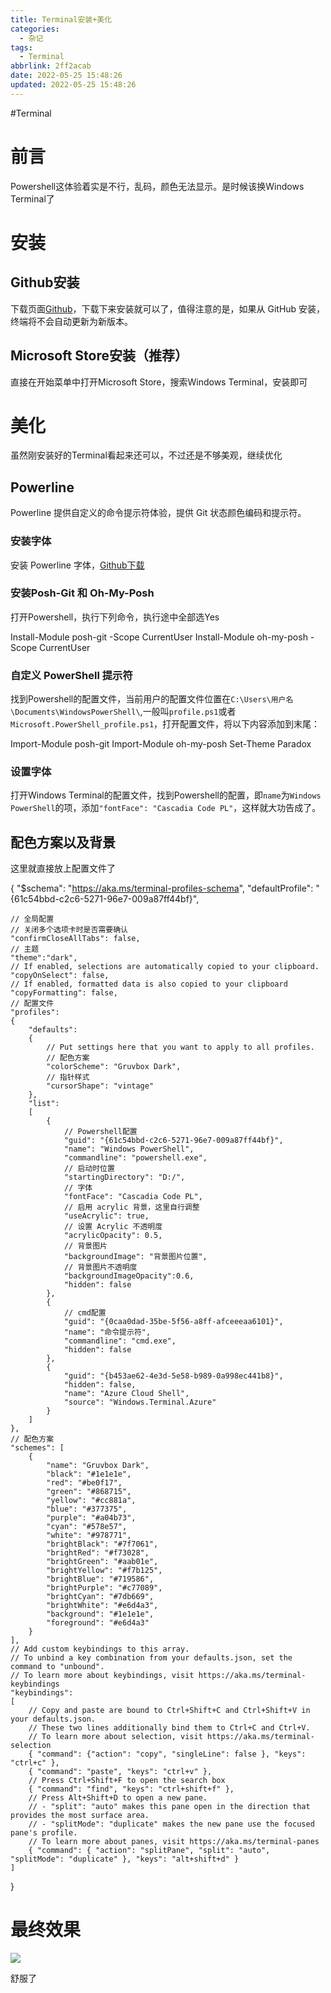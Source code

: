 ```yaml
---
title: Terminal安装+美化
categories:
  - 杂记
tags:
  - Terminal
abbrlink: 2ff2acab
date: 2022-05-25 15:48:26
updated: 2022-05-25 15:48:26
---
```

#Terminal
# 前言

Powershell这体验着实是不行，乱码，颜色无法显示。是时候该换Windows Terminal了

# 安装

## Github安装

下载页面[Github](https://github.com/microsoft/terminal/releases)，下载下来安装就可以了，值得注意的是，如果从 GitHub 安装，终端将不会自动更新为新版本。

## Microsoft Store安装（推荐）

直接在开始菜单中打开Microsoft Store，搜索Windows Terminal，安装即可

# 美化

虽然刚安装好的Terminal看起来还可以，不过还是不够美观，继续优化

## Powerline

Powerline 提供自定义的命令提示符体验，提供 Git 状态颜色编码和提示符。

### 安装字体

安装 Powerline 字体，[Github下载](https://github.com/microsoft/cascadia-code/releases)

### 安装Posh-Git 和 Oh-My-Posh

打开Powershell，执行下列命令，执行途中全部选Yes

Install-Module posh-git -Scope CurrentUser
Install-Module oh-my-posh -Scope CurrentUser

### 自定义 PowerShell 提示符

找到Powershell的配置文件，当前用户的配置文件位置在`C:\Users\用户名\Documents\WindowsPowerShell\`,一般叫`profile.ps1`或者`Microsoft.PowerShell_profile.ps1`，打开配置文件，将以下内容添加到末尾：

Import-Module posh-git
Import-Module oh-my-posh
Set-Theme Paradox

### 设置字体

打开Windows Terminal的配置文件，找到Powershell的配置，即`name`为`Windows PowerShell`的项，添加`"fontFace": "Cascadia Code PL"`，这样就大功告成了。

## 配色方案以及背景

这里就直接放上配置文件了

{
    "$schema": "https://aka.ms/terminal-profiles-schema",
    "defaultProfile": "{61c54bbd-c2c6-5271-96e7-009a87ff44bf}",
    
    // 全局配置
    // 关闭多个选项卡时是否需要确认
    "confirmCloseAllTabs": false,
    // 主题
    "theme":"dark",
    // If enabled, selections are automatically copied to your clipboard.
    "copyOnSelect": false,
    // If enabled, formatted data is also copied to your clipboard
    "copyFormatting": false,
    // 配置文件
    "profiles":
    {
        "defaults":
        {
            // Put settings here that you want to apply to all profiles.
            // 配色方案
            "colorScheme": "Gruvbox Dark",
            // 指针样式
            "cursorShape": "vintage"
        },
        "list":
        [
            {
                // Powershell配置
                "guid": "{61c54bbd-c2c6-5271-96e7-009a87ff44bf}",
                "name": "Windows PowerShell",
                "commandline": "powershell.exe",
                // 启动时位置
                "startingDirectory": "D:/",
                // 字体
                "fontFace": "Cascadia Code PL",
                // 启用 acrylic 背景，这里自行调整
                "useAcrylic": true,
                // 设置 Acrylic 不透明度
                "acrylicOpacity": 0.5,
                // 背景图片
                "backgroundImage": "背景图片位置",
                // 背景图片不透明度
                "backgroundImageOpacity":0.6,
                "hidden": false
            },
            {
                // cmd配置
                "guid": "{0caa0dad-35be-5f56-a8ff-afceeeaa6101}",
                "name": "命令提示符",
                "commandline": "cmd.exe",
                "hidden": false
            },
            {
                "guid": "{b453ae62-4e3d-5e58-b989-0a998ec441b8}",
                "hidden": false,
                "name": "Azure Cloud Shell",
                "source": "Windows.Terminal.Azure"
            }
        ]
    },
    // 配色方案
    "schemes": [
        {
            "name": "Gruvbox Dark",
            "black": "#1e1e1e",
            "red": "#be0f17",
            "green": "#868715",
            "yellow": "#cc881a",
            "blue": "#377375",
            "purple": "#a04b73",
            "cyan": "#578e57",
            "white": "#978771",
            "brightBlack": "#7f7061",
            "brightRed": "#f73028",
            "brightGreen": "#aab01e",
            "brightYellow": "#f7b125",
            "brightBlue": "#719586",
            "brightPurple": "#c77089",
            "brightCyan": "#7db669",
            "brightWhite": "#e6d4a3",
            "background": "#1e1e1e",
            "foreground": "#e6d4a3"
        }
    ],
    // Add custom keybindings to this array.
    // To unbind a key combination from your defaults.json, set the command to "unbound".
    // To learn more about keybindings, visit https://aka.ms/terminal-keybindings
    "keybindings":
    [
        // Copy and paste are bound to Ctrl+Shift+C and Ctrl+Shift+V in your defaults.json.
        // These two lines additionally bind them to Ctrl+C and Ctrl+V.
        // To learn more about selection, visit https://aka.ms/terminal-selection
        { "command": {"action": "copy", "singleLine": false }, "keys": "ctrl+c" },
        { "command": "paste", "keys": "ctrl+v" },
        // Press Ctrl+Shift+F to open the search box
        { "command": "find", "keys": "ctrl+shift+f" },
        // Press Alt+Shift+D to open a new pane.
        // - "split": "auto" makes this pane open in the direction that provides the most surface area.
        // - "splitMode": "duplicate" makes the new pane use the focused pane's profile.
        // To learn more about panes, visit https://aka.ms/terminal-panes
        { "command": { "action": "splitPane", "split": "auto", "splitMode": "duplicate" }, "keys": "alt+shift+d" }
    ]
}

# 最终效果

![](https://cdn.nlark.com/yuque/0/2020/png/2658344/1602153212576-1418edf9-4933-4a4f-a6e6-3e1772744a97.png)

舒服了
